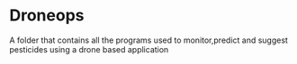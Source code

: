 # Droneops
A folder that contains all the programs used to monitor,predict and suggest pesticides using a drone based application
